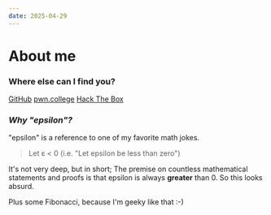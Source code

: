 ```yaml
---
date: 2025-04-29
---
```

# About me

### Where else can I find you?
[GitHub](https://github.com/epsilon0112358/)
[pwn.college](https://pwn.college/hacker/119326)
[Hack The Box](https://app.hackthebox.com/profile/2041492)
### *Why "epsilon"?*
"epsilon" is a reference to one of my favorite math jokes.
> Let ε < 0 (i.e. "Let epsilon be less than zero")

It's not very deep, but in short; The premise on countless mathematical statements and proofs is that epsilon is always **greater** than 0. So this looks absurd.

Plus some Fibonacci, because I'm geeky like that :-)